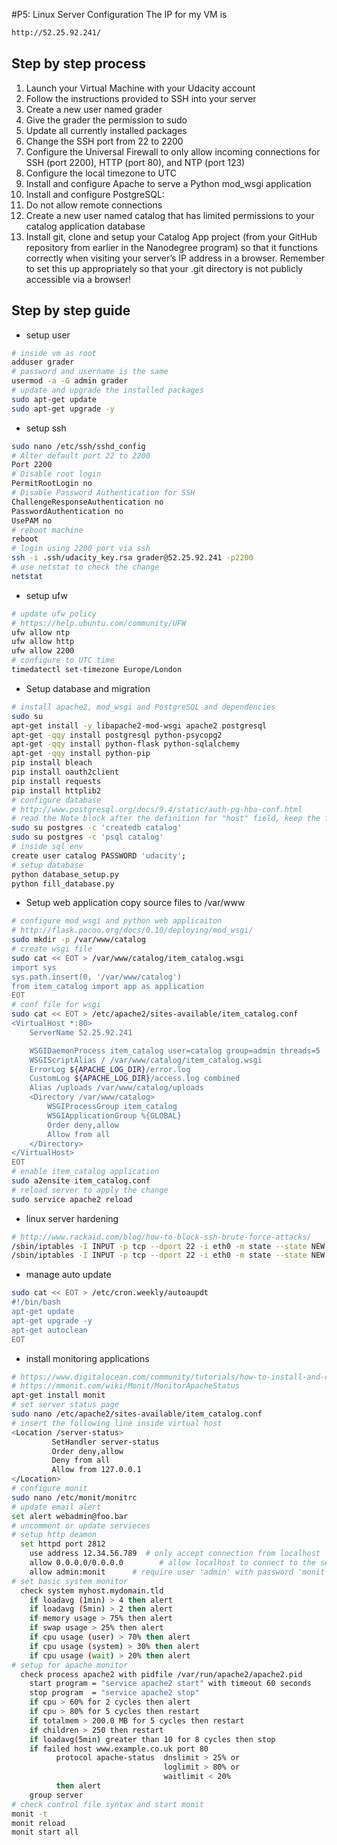 #P5: Linux Server Configuration
The IP for my VM is

```bash
http://52.25.92.241/
```
## Step by step process
1. Launch your Virtual Machine with your Udacity account
1. Follow the instructions provided to SSH into your server
1. Create a new user named grader
1. Give the grader the permission to sudo
1. Update all currently installed packages
1. Change the SSH port from 22 to 2200
1. Configure the Universal Firewall to only allow incoming connections for SSH (port 2200), HTTP (port 80), and NTP (port 123)
1. Configure the local timezone to UTC
1. Install and configure Apache to serve a Python mod_wsgi application
1. Install and configure PostgreSQL:
1. Do not allow remote connections
1. Create a new user named catalog that has limited permissions to your catalog application database
1. Install git, clone and setup your Catalog App project (from your GitHub repository from earlier in the Nanodegree program) so that it functions correctly when visiting your server’s IP address in a browser. Remember to set this up appropriately so that your .git directory is not publicly accessible via a browser!

## Step by step guide
* setup user
```bash
# inside vm as root
adduser grader
# password and username is the same
usermod -a -G admin grader
# update and upgrade the installed packages
sudo apt-get update
sudo apt-get upgrade -y
```
* setup ssh
```bash
sudo nano /etc/ssh/sshd_config
# Alter default port 22 to 2200
Port 2200
# Disable root login
PermitRootLogin no
# Disable Password Authentication for SSH
ChallengeResponseAuthentication no
PasswordAuthentication no
UsePAM no
# reboot machine
reboot
# login using 2200 port via ssh
ssh -i .ssh/udacity_key.rsa grader@52.25.92.241 -p2200
# use netstat to check the change
netstat
```
* setup ufw
```bash
# update ufw policy
# https://help.ubuntu.com/community/UFW
ufw allow ntp
ufw allow http
ufw allow 2200
# configure to UTC time
timedatectl set-timezone Europe/London
```
* Setup database and migration
```bash
# install apache2, mod_wsgi and PostgreSQL and dependencies
sudo su
apt-get install -y libapache2-mod-wsgi apache2 postgresql
apt-get -qqy install postgresql python-psycopg2
apt-get -qqy install python-flask python-sqlalchemy
apt-get -qqy install python-pip
pip install bleach
pip install oauth2client
pip install requests
pip install httplib2
# configure database 
# http://www.postgresql.org/docs/9.4/static/auth-pg-hba-conf.html
# read the Note block after the definition for "host" field, keep the file as is.
sudo su postgres -c 'createdb catalog'
sudo su postgres -c 'psql catalog'
# inside sql env
create user catalog PASSWORD 'udacity';
# setup database
python database_setup.py
python fill_database.py
```
* Setup web application copy source files to /var/www
```bash
# configure mod_wsgi and python web applicaiton
# http://flask.pocoo.org/docs/0.10/deploying/mod_wsgi/
sudo mkdir -p /var/www/catalog
# create wsgi file
sudo cat << EOT > /var/www/catalog/item_catalog.wsgi
import sys
sys.path.insert(0, '/var/www/catalog')
from item_catalog import app as application
EOT
# conf file for wsgi
sudo cat << EOT > /etc/apache2/sites-available/item_catalog.conf
<VirtualHost *:80>
    ServerName 52.25.92.241

    WSGIDaemonProcess item_catalog user=catalog group=admin threads=5
    WSGIScriptAlias / /var/www/catalog/item_catalog.wsgi
    ErrorLog ${APACHE_LOG_DIR}/error.log
    CustomLog ${APACHE_LOG_DIR}/access.log combined
    Alias /uploads /var/www/catalog/uploads
    <Directory /var/www/catalog>
        WSGIProcessGroup item_catalog
        WSGIApplicationGroup %{GLOBAL}
        Order deny,allow
        Allow from all
    </Directory>
</VirtualHost>
EOT
# enable item_catalog application
sudo a2ensite item_catalog.conf
# reload server to apply the change
sudo service apache2 reload
```
* linux server hardening
```bash
# http://www.rackaid.com/blog/how-to-block-ssh-brute-force-attacks/
/sbin/iptables -I INPUT -p tcp --dport 22 -i eth0 -m state --state NEW -m recent --set
/sbin/iptables -I INPUT -p tcp --dport 22 -i eth0 -m state --state NEW -m recent  --update --seconds 60 --hitcount 4 -j DROP
```
* manage auto update
```bash
sudo cat << EOT > /etc/cron.weekly/autoaupdt
#!/bin/bash
apt-get update
apt-get upgrade -y
apt-get autoclean
EOT
```
* install monitoring applications
```bash
# https://www.digitalocean.com/community/tutorials/how-to-install-and-configure-monit
# https://mmonit.com/wiki/Monit/MonitorApacheStatus
apt-get install monit
# set server status page
sudo nano /etc/apache2/sites-available/item_catalog.conf
# insert the following line inside virtual host
<Location /server-status>
         SetHandler server-status
         Order deny,allow
         Deny from all
         Allow from 127.0.0.1
</Location>
# configure monit
sudo nano /etc/monit/monitrc
# update email alert
set alert webadmin@foo.bar
# uncomment or update servieces
# setup http deamon
  set httpd port 2812
    use address 12.34.56.789  # only accept connection from localhost
    allow 0.0.0.0/0.0.0.0        # allow localhost to connect to the server and
    allow admin:monit      # require user 'admin' with password 'monit'
# set basic system monitor
  check system myhost.mydomain.tld
    if loadavg (1min) > 4 then alert
    if loadavg (5min) > 2 then alert
    if memory usage > 75% then alert
    if swap usage > 25% then alert
    if cpu usage (user) > 70% then alert
    if cpu usage (system) > 30% then alert
    if cpu usage (wait) > 20% then alert
# setup for apache monitor
  check process apache2 with pidfile /var/run/apache2/apache2.pid
    start program = "service apache2 start" with timeout 60 seconds
    stop program  = "service apache2 stop"
    if cpu > 60% for 2 cycles then alert
    if cpu > 80% for 5 cycles then restart
    if totalmem > 200.0 MB for 5 cycles then restart
    if children > 250 then restart
    if loadavg(5min) greater than 10 for 8 cycles then stop
    if failed host www.example.co.uk port 80
          protocol apache-status  dnslimit > 25% or 
                                  loglimit > 80% or 
                                  waitlimit < 20%
          then alert
    group server
# check control file syntax and start monit
monit -t
monit reload
monit start all
```
